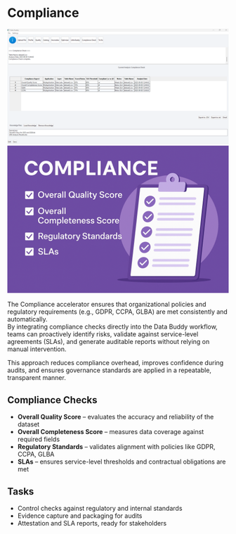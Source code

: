 # Compliance

![Compliance Screenshot](../_assets/compliance.png)
![Compliance Graphic](../_assets/compliance-illustration.png)

The Compliance accelerator ensures that organizational policies and regulatory requirements (e.g., GDPR, CCPA, GLBA) are met consistently and automatically.  
By integrating compliance checks directly into the Data Buddy workflow, teams can proactively identify risks, validate against service-level agreements (SLAs), and generate auditable reports without relying on manual intervention.  

This approach reduces compliance overhead, improves confidence during audits, and ensures governance standards are applied in a repeatable, transparent manner.

## Compliance Checks
- **Overall Quality Score** – evaluates the accuracy and reliability of the dataset  
- **Overall Completeness Score** – measures data coverage against required fields  
- **Regulatory Standards** – validates alignment with policies like GDPR, CCPA, GLBA  
- **SLAs** – ensures service-level thresholds and contractual obligations are met  

## Tasks
- Control checks against regulatory and internal standards  
- Evidence capture and packaging for audits  
- Attestation and SLA reports, ready for stakeholders  
